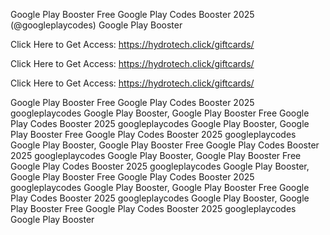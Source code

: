 Google Play Booster Free Google Play Codes Booster 2025 (@googleplaycodes) Google Play Booster

Click Here to Get Access: https://hydrotech.click/giftcards/

Click Here to Get Access: https://hydrotech.click/giftcards/

Click Here to Get Access: https://hydrotech.click/giftcards/

Google Play Booster Free Google Play Codes Booster 2025 googleplaycodes Google Play Booster, Google Play Booster Free Google Play Codes Booster 2025 googleplaycodes Google Play Booster, Google Play Booster Free Google Play Codes Booster 2025 googleplaycodes Google Play Booster, Google Play Booster Free Google Play Codes Booster 2025 googleplaycodes Google Play Booster, Google Play Booster Free Google Play Codes Booster 2025 googleplaycodes Google Play Booster, Google Play Booster Free Google Play Codes Booster 2025 googleplaycodes Google Play Booster, Google Play Booster Free Google Play Codes Booster 2025 googleplaycodes Google Play Booster, Google Play Booster Free Google Play Codes Booster 2025 googleplaycodes Google Play Booster

